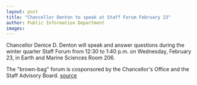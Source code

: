 ```yaml
---
layout: post
title: "Chancellor Denton to speak at Staff Forum February 23"
author: Public Information Department
images:
---
```


Chancellor Denice D. Denton will speak and answer questions during the winter quarter Staff Forum from 12:30 to 1:40 p.m. on Wednesday, February 23, in Earth and Marine Sciences Room 206\.

The "brown-bag" forum is cosponsored by the Chancellor's Office and the Staff Advisory Board.
[source](http://www1.ucsc.edu/currents/04-05/02-14/brief-forum.asp "Permalink to brief-forum")
